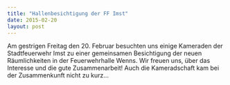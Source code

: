 ```yaml
---
title: "Hallenbesichtigung der FF Imst"
date: 2015-02-20
layout: post
---
```


Am gestrigen Freitag den 20. Februar besuchten uns einige Kameraden der Stadtfeuerwehr Imst zu einer gemeinsamen Besichtigung der neuen Räumlichkeiten in der Feuerwehrhalle Wenns. Wir freuen uns, über das Interesse und die gute Zusammenarbeit! Auch die Kameradschaft kam bei der Zusammenkunft nicht zu kurz...